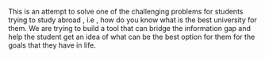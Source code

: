 This is an attempt to solve one of the challenging problems for students trying to study abroad , i.e , how do you know what is the best university for them. We are trying to build a tool that can bridge the information gap and help the student get an idea of what can be the best option for them for the goals that they have in life.